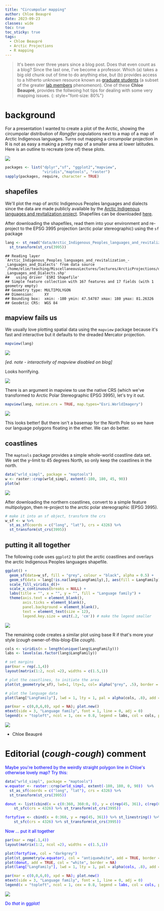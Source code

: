 ```yaml
---
title: "Circumpolar mapping"
author: Chloe Beaupré
date: 2023-09-23
classes: wide
toc: true
toc_sticky: true
tags:
  - Chloe Beaupré
  - Arctic Projections
  - R mapping
---
```



>   It's been over three years since a blog post.  Does that even count as a blog?  Since the last one, I've become a professor.  Which (a) takes a big old chunk out of time to do anything else, but (b) provides access to a hitherto unknown resource known as [graduate students](https://eligurarie.github.io/_pages/labmembers/) (a subset of the greater [lab members](https://eligurarie.github.io/_pages/labmembers/) phenomenon).  One of these **Chloe Beaupré**, provides the follwoing hot tips for dealing with some very mapping issues. 
{: style="font-size: 80%"}

# background

For a presentation I wanted to create a plot of the Arctic, showing the circumpolar distribution of *Rangifer* populations next to a map of a map of Arctic Indigenous languages. Turns out mapping a circumpolar projection in R is not as easy a making a pretty map of a smaller area at lower latitudes. Here is an outline to recreate (one of) these plots.

![](../assets/post04/HerdsLanguages.png)

```r
packages <- list("dplyr","sf", "ggplot2","mapview",
                 "viridis","maptools", "raster")
sapply(packages, require, character = TRUE)
```

## shapefiles

We'll plot the map of arctic Indigenous Peoples languages and dialects since the data are made publicly available by the [Arctic Indigenous languages and revitalization project](https://arctic-indigenous-languages-uito.hub.arcgis.com/). Shapefiles can be downloaded [here](https://arctic-indigenous-languages-uito.hub.arcgis.com/datasets/UITO::arctic-indigenous-peoples-languages-and-revitalization-languages-and-dialects/explore).

After downloading the shapefiles, read them into your environment and re-project to the EPSG 3995 projection (arctic polar stereographic) using the `sf` package


```r
lang <- st_read("data/Arctic_Indigenous_Peoples_languages_and_revitalization_-_Languages_and_Dialects.shp") %>%
  st_transform(st_crs(3995))
```

```
## Reading layer `Arctic_Indigenous_Peoples_languages_and_revitalization_-_Languages_and_Dialects' from data source `/home/elie/teaching/MiscellaneousLectures/lectures/ArcticProjections/data/Arctic_Indigenous_Peoples_languages_and_revitalization_-_Languages_and_Dialects.shp' 
##   using driver `ESRI Shapefile'
## Simple feature collection with 167 features and 17 fields (with 1 geometry empty)
## Geometry type: MULTIPOLYGON
## Dimension:     XY
## Bounding box:  xmin: -180 ymin: 47.54787 xmax: 180 ymax: 81.26326
## Geodetic CRS:  WGS 84
```

## mapview fails us

We usually love plotting spatial data using the `mapview` package because it's fast and interactive but it defaults to the dreaded Mercator projection.

```r
mapview(lang)
```

![](images/mapview1.png)

*[ed. note - interactivity of mapview disabled on blog]*

Looks horrifying.

![](./images/DreadedMercator.jpg)

There is an argument in mapview to use the native CRS (which we've transformed to Arctic Polar Stereographic EPSG 3995), let's try it out.

```r
mapview(lang, native.crs = TRUE, map.types="Esri.WorldImagery")
```
![](images/mapview2.png)

This looks better! But there isn't a basemap for the North Pole so we have our language polygons floating in the ether. We can do better.

## coastlines

The `maptools` package provides a simple whole-world coastline data set. We set the y-limit to 45 degrees North, so only keep the coastlines in the north.


```r
data("wrld_simpl", package = "maptools")                                                                            
w <- raster::crop(wrld_simpl, extent(-180, 180, 45, 90))                                                                   
plot(w)    
```

<img src="../assets/post04/worldCoastlines-1.png" style="display: block; margin: auto;" />

After downloading the northern coastlines, convert to a simple feature multipolygon, then re-project to the arctic polar stereographic (EPSG 3995).


```r
# make it into an sf object, transform the crs
w_sf <- w %>%
  st_as_sf(coords = c("long", "lat"), crs = 4326) %>%
  st_transform(st_crs(3995))
```

## putting it all together

The following code uses `ggplot2` to plot the arctic coastlines and overlays the arctic Indigenous Peoples languages shapefile.

```r
ggplot() + 
  geom_sf(data=w_sf, fill = "grey", colour = "black", alpha = 0.5) +
  geom_sf(data = lang[!is.na(lang$LangFamily),], aes(fill = LangFamily), alpha = 0.8) +
  scale_fill_viridis_d()+
  scale_x_continuous(breaks = NULL) +
  labs(title = "", x = "", y = "", fill = "Language family") +
  theme(axis.text = element_blank(),
        axis.ticks = element_blank(),
        panel.background = element_blank(), 
        text = element_text(size = 12),
        legend.key.size = unit(.2, 'cm')) # make the legend smaller
```

<img src="../assets/post04/plotLanguages-1.png" style="display: block; margin: auto;" />

The remaining code creates a similar plot using base R if that's more your style (*cough* owner-of-this-blog-Elie *cough*).


```r
cols <- viridis(n = length(unique(lang$LangFamily)))
labs <- levels(as.factor(lang$LangFamily))

# set margins
par(mar = rep(.1,4))
layout(matrix(1:2, ncol =2), widths = c(1.5,1)) 

# plot the coastlines, to initiate the area
plot(st_geometry(w_sf), lwd=1, lty=1, col= alpha("grey", .5), border = "darkgrey")

# plot the language data
plot(lang["LangFamily"], lwd = 1, lty = 1, pal = alpha(cols, .8), add = TRUE, border = NA)

par(mar = c(0,0,6,0), xpd = NA); plot.new()
mtext(side = 3, "Language family", font = 1, line = 0, adj = 0)
legend(x = "topleft", ncol = 1, cex = 0.8, legend = labs, col = cols, pch=15, pt.cex = 1.5, bty = "n")
```

<img src="../assets/post04/baseRPlot-1.png" style="display: block; margin: auto;" />


- Chloe Beaupré

# Editorial (*cough-cough*) comment

<font color = "blue"> 

Maybe you're bothered by the weirdly straight polygon line in Chloe's otherwise lovely map?  Try this:


```r
data("wrld_simpl", package = "maptools")                                                                            
w.equator <- raster::crop(wrld_simpl, extent(-180, 180, 0, 90))  %>%
  st_as_sf(coords = c("long", "lat"), crs = 4326) %>%
  st_transform(st_crs(3995))                                                               

donut <- list(cbind(x = c(0:360, 360:0, 0), y = c(rep(45, 361), c(rep(0,361)), 45))) %>% st_polygon %>%  
    st_sfc(crs = 4326) %>% st_transform(st_crs(3995)) 

fortyfive <- cbind(x = 0:360, y = rep(45, 361)) %>% st_linestring() %>%  
    st_sfc(crs = 4326) %>% st_transform(st_crs(3995)) 
```

Now ... put it all together


```r
par(mar = rep(.1,4))
layout(matrix(1:2, ncol =2), widths = c(1.5,1)) 

plot(fortyfive, col = "darkgrey")
plot(st_geometry(w.equator), col = "antiquewhite", add = TRUE, border = "darkgrey")
plot(donut, add = TRUE, col = "white", border = NA)
plot(lang["LangFamily"], lwd = 1, lty = 1, pal = alpha(cols, .8), add = TRUE, border = NA)

par(mar = c(0,0,6,0), xpd = NA); plot.new()
mtext(side = 3, "Language family", font = 1, line = 0, adj = 0)
legend(x = "topleft", ncol = 1, cex = 0.8, legend = labs, col = cols, pch=15, pt.cex = 1.5, bty = "n")
```

<img src="../assets/post04/finalmap.png" style="display: block; margin: auto;" />

Do *that* in ggplot!

</font> 
